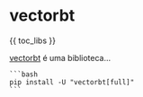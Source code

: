 # vectorbt
{{ toc_libs }}

[vectorbt](https://vectorbt.dev/) é uma biblioteca...


````{tabbed} Instalação
```bash
pip install -U "vectorbt[full]"
```
````

